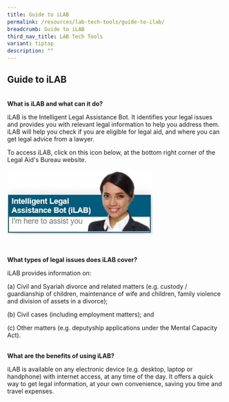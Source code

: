 ```yaml
---
title: Guide to iLAB
permalink: /resources/lab-tech-tools/guide-to-ilab/
breadcrumb: Guide to iLAB
third_nav_title: LAB Tech Tools
variant: tiptap
description: ""
---
```

## **Guide to iLAB**

<br>**What is iLAB and what can it do?**<br>

iLAB is the Intelligent Legal Assistance Bot. It identifies your legal issues and provides you with relevant legal information to help you address them. iLAB will help you check if you are eligible for legal aid, and where you can get legal advice from a lawyer.

To access iLAB, click on this icon below, at the bottom right corner of the Legal Aid's Bureau website.

<div class="image"><img src="/images/ilabpic.jpg" alt="iLAB" title="iLAB"></div><br>



<br>**What types of legal issues does iLAB cover?**<br>

iLAB provides information on:

(a)	Civil and Syariah divorce and related matters (e.g. custody / guardianship of children, maintenance of wife and children, family violence and division of assets in a divorce);

(b)	Civil cases (including employment matters); and

(c)	Other matters (e.g. deputyship applications under the Mental Capacity Act).


<br>**What are the benefits of using iLAB?**<br>

iLAB is available on any electronic device (e.g. desktop, laptop or handphone) with internet access, at any time of the day. It offers a quick way to get legal information,  at your own convenience, saving you time and travel expenses.